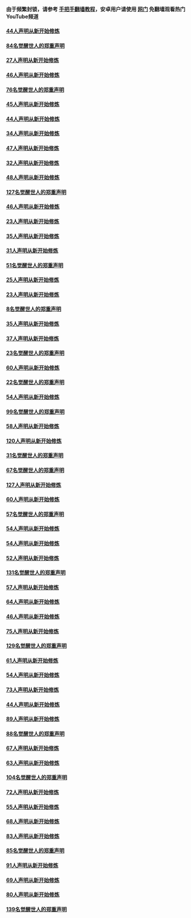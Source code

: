 #### 由于频繁封锁，请参考 [手把手翻墙教程](https://github.com/gfw-breaker/guides/wiki/)，安卓用户请使用 [网门](https://github.com/gfw-breaker/nogfw/blob/master/dl.md?t=03032000) 免翻墙观看热门YouTube频道 

#### [44人声明从新开始修炼](../pages/91/421544.md?t=03032000) 

#### [84名觉醒世人的郑重声明](../pages/91/421543.md?t=03032000) 

#### [27人声明从新开始修炼](../pages/91/421465.md?t=03032000) 

#### [46人声明从新开始修炼](../pages/91/421454.md?t=03032000) 

#### [76名觉醒世人的郑重声明](../pages/91/421453.md?t=03032000) 

#### [45人声明从新开始修炼](../pages/91/421452.md?t=03032000) 

#### [44人声明从新开始修炼](../pages/91/421422.md?t=03032000) 

#### [34人声明从新开始修炼](../pages/91/421322.md?t=03032000) 

#### [47人声明从新开始修炼](../pages/91/421264.md?t=03032000) 

#### [32人声明从新开始修炼](../pages/91/421225.md?t=03032000) 

#### [48人声明从新开始修炼](../pages/91/421202.md?t=03032000) 

#### [127名觉醒世人的郑重声明](../pages/91/421224.md?t=03032000) 

#### [46人声明从新开始修炼](../pages/91/421203.md?t=03032000) 

#### [23人声明从新开始修炼](../pages/91/421138.md?t=03032000) 

#### [35人声明从新开始修炼](../pages/91/421122.md?t=03032000) 

#### [31人声明从新开始修炼](../pages/91/421081.md?t=03032000) 

#### [51名觉醒世人的郑重声明](../pages/91/421080.md?t=03032000) 

#### [25人声明从新开始修炼](../pages/91/421020.md?t=03032000) 

#### [23人声明从新开始修炼](../pages/91/420884.md?t=03032000) 

#### [8名觉醒世人的郑重声明](../pages/91/420883.md?t=03032000) 

#### [35人声明从新开始修炼](../pages/91/420809.md?t=03032000) 

#### [37人声明从新开始修炼](../pages/91/420766.md?t=03032000) 

#### [23名觉醒世人的郑重声明](../pages/91/420765.md?t=03032000) 

#### [60人声明从新开始修炼](../pages/91/420727.md?t=03032000) 

#### [22名觉醒世人的郑重声明](../pages/91/420726.md?t=03032000) 

#### [54人声明从新开始修炼](../pages/91/420529.md?t=03032000) 

#### [99名觉醒世人的郑重声明](../pages/91/420528.md?t=03032000) 

#### [58人声明从新开始修炼](../pages/91/420198.md?t=03032000) 

#### [120人声明从新开始修炼](../pages/91/420141.md?t=03032000) 

#### [31名觉醒世人的郑重声明](../pages/91/420197.md?t=03032000) 

#### [67名觉醒世人的郑重声明](../pages/91/420140.md?t=03032000) 

#### [127人声明从新开始修炼](../pages/91/420082.md?t=03032000) 

#### [60人声明从新开始修炼](../pages/91/420081.md?t=03032000) 

#### [57名觉醒世人的郑重声明](../pages/91/420080.md?t=03032000) 

#### [54人声明从新开始修炼](../pages/91/419533.md?t=03032000) 

#### [54人声明从新开始修炼](../pages/91/419532.md?t=03032000) 

#### [52人声明从新开始修炼](../pages/91/419531.md?t=03032000) 

#### [131名觉醒世人的郑重声明](../pages/91/419530.md?t=03032000) 

#### [57人声明从新开始修炼](../pages/91/419430.md?t=03032000) 

#### [64人声明从新开始修炼](../pages/91/419429.md?t=03032000) 

#### [46人声明从新开始修炼](../pages/91/419428.md?t=03032000) 

#### [75人声明从新开始修炼](../pages/91/419427.md?t=03032000) 

#### [129名觉醒世人的郑重声明](../pages/91/419426.md?t=03032000) 

#### [61人声明从新开始修炼](../pages/91/419198.md?t=03032000) 

#### [54人声明从新开始修炼](../pages/91/419197.md?t=03032000) 

#### [73人声明从新开始修炼](../pages/91/419196.md?t=03032000) 

#### [44人声明从新开始修炼](../pages/91/419075.md?t=03032000) 

#### [89人声明从新开始修炼](../pages/91/419074.md?t=03032000) 

#### [88名觉醒世人的郑重声明](../pages/91/419195.md?t=03032000) 

#### [67人声明从新开始修炼](../pages/91/419073.md?t=03032000) 

#### [63人声明从新开始修炼](../pages/91/419072.md?t=03032000) 

#### [104名觉醒世人的郑重声明](../pages/91/419071.md?t=03032000) 

#### [72人声明从新开始修炼](../pages/91/418902.md?t=03032000) 

#### [55人声明从新开始修炼](../pages/91/418901.md?t=03032000) 

#### [68人声明从新开始修炼](../pages/91/418900.md?t=03032000) 

#### [83人声明从新开始修炼](../pages/91/418757.md?t=03032000) 

#### [85名觉醒世人的郑重声明](../pages/91/418899.md?t=03032000) 

#### [91人声明从新开始修炼](../pages/91/418756.md?t=03032000) 

#### [69人声明从新开始修炼](../pages/91/418755.md?t=03032000) 

#### [80人声明从新开始修炼](../pages/91/418754.md?t=03032000) 

#### [139名觉醒世人的郑重声明](../pages/91/418753.md?t=03032000) 

